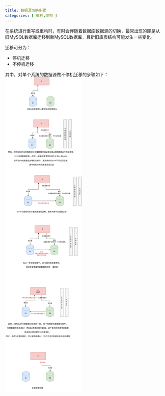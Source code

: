 ```yaml
---
title: 数据源切换步骤
categories: [ 编程,架构 ]
---
```


在系统进行重写或重构时，有时会伴随着数据库数据源的切换，最常出现的即是从旧MySQL数据库迁移到新MySQL数据库，且新旧库表结构可能发生一些变化。


迁移可分为：
- 停机迁移
- 不停机迁移


其中，对单个系统的数据源做不停机迁移的步骤如下：
![datasource_migration.jpg](/assets/2024/04/07/datasource_migration.jpg)




